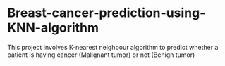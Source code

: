 # Breast-cancer-prediction-using-KNN-algorithm
This project involves K-nearest neighbour algorithm to predict whether a patient is having cancer (Malignant tumor) or not (Benign tumor)
